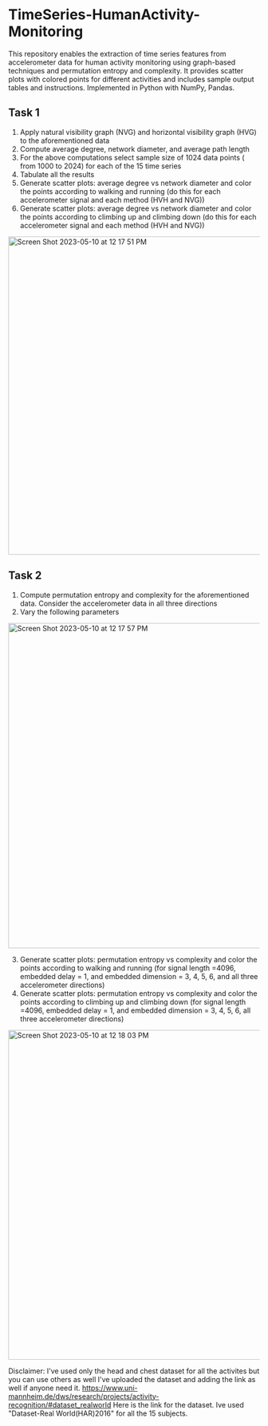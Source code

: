 # TimeSeries-HumanActivity-Monitoring
This repository enables the extraction of time series features from accelerometer data for human activity monitoring using graph-based techniques and permutation entropy and complexity. It provides scatter plots with colored points for different activities and includes sample output tables and instructions. Implemented in Python with NumPy, Pandas.

## Task 1
1. Apply natural visibility graph (NVG) and horizontal visibility graph (HVG) to the
aforementioned data
2. Compute average degree, network diameter, and average path length
3. For the above computations select sample size of 1024 data points ( from 1000
to 2024) for each of the 15 time series
4. Tabulate all the results
5. Generate scatter plots: average degree vs network diameter and color the points
according to walking and running (do this for each accelerometer signal and
each method (HVH and NVG))
6. Generate scatter plots: average degree vs network diameter and color the points
according to climbing up and climbing down (do this for each accelerometer
signal and each method (HVH and NVG))
<img width="638" alt="Screen Shot 2023-05-10 at 12 17 51 PM" src="https://github.com/niral-desai/TimeSeries-HumanActivity-Monitoring/assets/46837140/14b625af-8f03-4f87-82d9-8ff91ededc2f">

##  Task 2
1. Compute permutation entropy and complexity for the aforementioned data.
Consider the accelerometer data in all three directions
2. Vary the following parameters
<img width="652" alt="Screen Shot 2023-05-10 at 12 17 57 PM" src="https://github.com/niral-desai/TimeSeries-HumanActivity-Monitoring/assets/46837140/c966b8ab-c52a-4f9b-ad50-6ec3ae3c57be">


3. Generate scatter plots: permutation entropy vs complexity and color the points
according to walking and running (for signal length =4096, embedded delay = 1,
and embedded dimension = 3, 4, 5, 6, and all three accelerometer directions)
4. Generate scatter plots: permutation entropy vs complexity and color the points
according to climbing up and climbing down (for signal length =4096, embedded
delay = 1, and embedded dimension = 3, 4, 5, 6, all three accelerometer
directions)
<img width="661" alt="Screen Shot 2023-05-10 at 12 18 03 PM" src="https://github.com/niral-desai/TimeSeries-HumanActivity-Monitoring/assets/46837140/e1815b81-968e-46e1-92fa-0c78722be49e">


Disclaimer: I've used only the head and chest dataset for all the activites but you can use others as well I've uploaded the dataset and adding the link as well if anyone need it.
https://www.uni-mannheim.de/dws/research/projects/activity-recognition/#dataset_realworld
Here is the link for the dataset. Ive used  "Dataset-Real World(HAR)2016" for all the 15 subjects.
